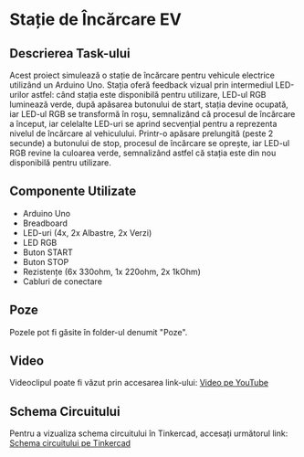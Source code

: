 # Stație de Încărcare EV

## Descrierea Task-ului

Acest proiect simulează o stație de încărcare pentru vehicule electrice utilizând un Arduino Uno. Stația oferă feedback vizual prin intermediul LED-urilor astfel: când stația este disponibilă pentru utilizare, LED-ul RGB luminează verde, după apăsarea butonului de start, stația devine ocupată, iar LED-ul RGB se transformă în roșu, semnalizând că procesul de încărcare a început, iar celelalte LED-uri se aprind secvențial pentru a reprezenta nivelul de încărcare al vehiculului. Printr-o apăsare prelungită (peste 2 secunde) a butonului de stop, procesul de încărcare se oprește, iar LED-ul RGB revine la culoarea verde, semnalizând astfel că stația este din nou disponibilă pentru utilizare.

## Componente Utilizate

- Arduino Uno
- Breadboard
- LED-uri (4x, 2x Albastre, 2x Verzi)
- LED RGB
- Buton START
- Buton STOP
- Rezistențe (6x 330ohm, 1x 220ohm, 2x 1kOhm)
- Cabluri de conectare

## Poze

Pozele pot fi găsite în folder-ul denumit "Poze".

## Video

Videoclipul poate fi văzut prin accesarea link-ului:
[Video pe YouTube](https://youtu.be/XwlkeEq_QTI)

## Schema Circuitului

Pentru a vizualiza schema circuitului în Tinkercad, accesați următorul link:
[Schema circuitului pe Tinkercad](https://www.tinkercad.com/things/fFy8XadlfId-tema-1-ev-charging-station?sharecode=DfYNkKULxrzNeILNhgwix6LQ0-5GoeDqWLfGnqn_l4Y)
